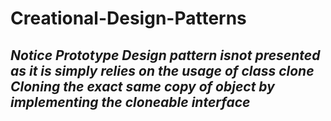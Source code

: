 # Creational-Design-Patterns

## *Notice Prototype Design pattern isnot presented as it is simply relies on the usage of class clone Cloning the exact same copy of object by implementing the cloneable interface*
